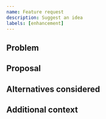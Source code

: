 ```yaml
---
name: Feature request
description: Suggest an idea
labels: [enhancement]
---
```


## Problem

## Proposal

## Alternatives considered

## Additional context

